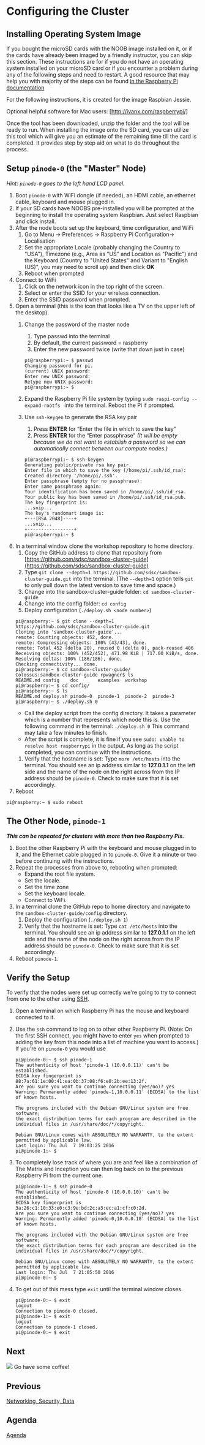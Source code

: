 # Configuring the Cluster

## Installing Operating System Image

If you bought the microSD cards with the NOOB image installed on it,
or if the cards have already been imaged by a friendly instructor, you
can skip this section. These instructions are for if you do
not have an operating system installed on your microSD card or if you
encounter a problem during any of the following steps and need to
restart. A good resource that may help you with majority of the steps
can be found
[in the Raspberry Pi documentation](https://www.raspberrypi.org/documentation/installation/installing-images/README.md)

For the following instructions, it is created for the image Raspbian Jessie.

Optional helpful software for Mac users: [http://ivanx.com/raspberrypi/]

Once the tool has been downloaded, unzip the folder and the tool will
be ready to run. When installing the image onto the SD card, you can
utilize this tool which will give you an estimate of the remaining
time till the card is completed. It provides step by step aid on what
to do throughout the process.

## Setup `pinode-0` (the "Master" Node)

_Hint: `pinode-0` goes to the left hand LCD panel._

1. Boot `pinode-0` with WiFi dongle (if needed), an HDMI cable, an ethernet cable, keyboard and mouse plugged in. 
1. If your SD cards have NOOBS pre-installed you will be prompted at the
beginning to install the operating system Raspbian. Just select
Raspbian and click install.
1. After the node boots set up the keyboard, time configuration, and WiFi
   1. Go to Menu -> Preferences -> Raspberry Pi Configuration-> Localisation
   1. Set the appropriate Locale (probably changing the Country to "USA"), Timezone (e.g., Area as "US" and Location as "Pacific") and the Keyboard (Country to "United States" and Variant to "English (US)", you may need to scroll up) and then click **OK**
   1. Reboot when prompted
1. Connect to WiFi
   1. Click on the network icon in the top right of the screen.
   1. Select or enter the SSID for your wireless connection.
   1. Enter the SSID password when prompted.
1. Open a terminal (this is the icon that looks like a TV on the upper
   left of the desktop).
   1. Change the password of the master node
      1. Type passwd into the terminal
      1. By default, the current password = raspberry 
      1. Enter the new password twice (write that down just in case)

      ```
      pi@raspberrypi:~ $ passwd
      Changing password for pi.
      (current) UNIX password:
      Enter new UNIX password:
      Retype new UNIX password:
      pi@raspberrypi:~ $
      ```

   1. Expand the Raspberry Pi file system by typing `sudo raspi-config
    --expand-rootfs ` into the terminal. Reboot the Pi if prompted.
   1. Use `ssh-keygen` to generate the RSA key pair
      1. Press **ENTER** for “Enter the file in which to save the key”
      1. Press **ENTER** for the “Enter passphrase" _(It will be empty
      because we do not want to establish a password so we can
      automatically connect between our compute nodes.)_
      ```
      pi@raspberrypi:~ $ ssh-keygen 
      Generating public/private rsa key pair.
      Enter file in which to save the key (/home/pi/.ssh/id_rsa): 
      Created directory '/home/pi/.ssh'.
      Enter passphrase (empty for no passphrase): 
      Enter same passphrase again: 
      Your identification has been saved in /home/pi/.ssh/id_rsa.
      Your public key has been saved in /home/pi/.ssh/id_rsa.pub.
      The key fingerprint is:
      ...snip...
      The key's randomart image is:
      +---[RSA 2048]----+
      ...snip...
      +-----------------+
      pi@raspberrypi:~ $ 
      ```
  1. In a terminal window clone the workshop repository to home directory.
     1. Copy the GitHub address to clone that repository from [https://github.com/sdsc/sandbox-cluster-guide](https://github.com/sdsc/sandbox-cluster-guide)
     1. Type `git clone --depth=1 https://github.com/sdsc/sandbox-cluster-guide.git`  into the
        terminal. (The `--depth=1` option tells `git` to only pull down the latest version
        to save time and space.)
     1. Change into the sandbox-cluster-guide folder:  `cd sandbox-cluster-guide`
     1. Change into the config folder: `cd config`
     1. Deploy configuration (`./deploy.sh <node number>`)
     ```
     pi@raspberry:~ $ git clone --depth=1 https://github.com/sdsc/sandbox-cluster-guide.git
     Cloning into 'sandbox-cluster-guide'...
     remote: Counting objects: 452, done.
     remote: Compressing objects: 100% (43/43), done.
     remote: Total 452 (delta 20), reused 0 (delta 0), pack-reused 406
     Receiving objects: 100% (452/452), 471.98 KiB | 717.00 KiB/s, done.
     Resolving deltas: 100% (186/186), done.
     Checking connectivity... done.
     pi@raspberry:~ $ cd sandbox-cluster-guide/
     Colossus:sandbox-cluster-guide rpwagner$ ls
     README.md config    doc       examples  workshop
     pi@raspberry:~ $ cd config/
     pi@raspberry:~ $ ls
     README.md deploy.sh pinode-0  pinode-1  pinode-2  pinode-3
     pi@raspberry:~ $ ./deploy.sh 0
     ```
     * Call the deploy script from the config directory. It takes a parameter which is a number that represents which node this is. Use the following command in the terminal:  `./deploy.sh 0` This command may take a few minutes to finish.
     * After the script is complete, it is fine if you see `sudo: unable to resolve host raspberrypi` in the output. As long as the script completed, you can continue with the instructions.
     1. Verify that the hostname is set: Type `more /etc/hosts` into the terminal.  You should see an ip address similar to **127.0.1.1** on the left side and the name of the node on the right across from the IP address should be `pinode-0`. Check to make sure that it is set accordingly.
1. Reboot
```
pi@raspberry:~ $ sudo reboot
```

## The Other Node, `pinode-1`

**_This can be repeated for clusters with more than two Raspberry Pis._**

1. Boot the other Raspberry Pi with the keyboard and mouse plugged in
   to it, and the Ethernet cable plugged in to `pinode-0`. Give it a
   minute or two before continuing with the instructions.
1. Repeat the processes from above to, rebooting when prompted:
   * Expand the root file system.
   * Set the locale.
   * Set the time zone
   * Set the keyboard locale.
   * Connect to WiFi.
1. In a terminal clone the GitHub repo to home directory and navigate
   to the `sandbox-cluster-guide/config` directory.
   1. Deploy the configuration (`./deploy.sh 1`)
   1. Verify that the hostname is set:
      Type `cat /etc/hosts` into the terminal.  You should see an ip address similar to **127.0.1.1** on the left side and the name of the node on the right across from the IP address should be `pinode-0`. Check to make sure that it is set accordingly.
1. Reboot `pinode-1`.

## Verify the Setup

To verify that the nodes were set up correctly we're going to try to
connect from one to the other using [SSH](https://www.raspberrypi.org/documentation/remote-access/ssh/).

1. Open a terminal on which Raspberry Pi has the mouse and keyboard
connected to it.
1. Use the `ssh` command to log on to other other Raspberry Pi. (Note:
On the first SSH connect, you might have to enter `yes` when prompted
to adding the key from this node into a list of machine you want to
access.) If you're on `pinode-0` you would use

    ```
    pi@pinode-0:~ $ ssh pinode-1
    The authenticity of host 'pinode-1 (10.0.0.11)' can't be established.
    ECDSA key fingerprint is 88:7a:61:1e:00:41:ea:0b:37:08:f6:e0:2b:ee:13:2f.
    Are you sure you want to continue connecting (yes/no)? yes
    Warning: Permanently added 'pinode-1,10.0.0.11' (ECDSA) to the list of known hosts.
    
    The programs included with the Debian GNU/Linux system are free software;
    the exact distribution terms for each program are described in the
    individual files in /usr/share/doc/*/copyright.

    Debian GNU/Linux comes with ABSOLUTELY NO WARRANTY, to the extent
    permitted by applicable law.
    Last login: Thu Jul  7 19:03:25 2016
    pi@pinode-1:~ $
    ```

1. To completely lose track of where you are and feel like a
   combination of The Matrix and Inception you can then log back on to
   the previous Raspberry Pi from the current one.

    ```
    pi@pinode-1:~ $ ssh pinode-0
    The authenticity of host 'pinode-0 (10.0.0.10)' can't be established.
    ECDSA key fingerprint is 3a:26:c1:10:33:e0:c3:9e:bd:2c:a3:ec:a1:cf:c0:2d.
    Are you sure you want to continue connecting (yes/no)? yes
    Warning: Permanently added 'pinode-0,10.0.0.10' (ECDSA) to the list of known hosts.
    
    The programs included with the Debian GNU/Linux system are free software;
    the exact distribution terms for each program are described in the
    individual files in /usr/share/doc/*/copyright.
    
    Debian GNU/Linux comes with ABSOLUTELY NO WARRANTY, to the extent
    permitted by applicable law.
    Last login: Thu Jul  7 21:05:50 2016
    pi@pinode-0:~ $
    ```

1. To get out of this mess type `exit` until the terminal window closes.

    ```
    pi@pinode-0:~ $ exit
    logout
    Connection to pinode-0 closed.
    pi@pinode-1:~ $ exit
    logout
    Connection to pinode-1 closed.
    pi@pinode-0:~ $ exit
    ```

## Next

![](coffee.png) Go have some coffee!

## Previous

[Networking, Security, Data](networking.md)

## Agenda

[Agenda](agenda.md)
